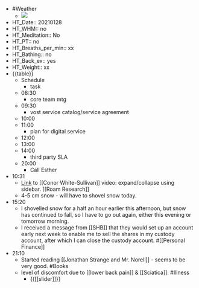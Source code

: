 - #Weather
    - ![](https://firebasestorage.googleapis.com/v0/b/firescript-577a2.appspot.com/o/imgs%2Fapp%2FDavidsroam%2FhMr2R0JMYr.png?alt=media&token=16eb088c-a134-4edb-b116-cf5f4130391d)
- HT_Date:: 20210128
- HT_WHM:: no 
- HT_Meditation:: No 
- HT_PT:: no
- HT_Breaths_per_min:: xx 
- HT_Bathing:: no 
- HT_Back_ex:: yes
- HT_Weight:: xx
- {{table}} 
    - Schedule 
        - task
    - 08:30
        - core team mtg
    - 09:30
        - vost service catalog/service agreement
    - 10:00 
    - 11:00 
        - plan for digital service
    - 12:00
    - 13:00
    - 14:00 
        - third party SLA
    - 20:00
        - Call Esther
- 10:31
    - [Link](https://www.loom.com/share/f5c52cd86ce748f58c1b6bcc5d90c901) to [[Conor White-Sullivan]] video: expand/collapse using sidebar. [[Roam Research]]
    - 4-5 cm snow - will have to shovel snow today.
- 15:20
    - I shovelled snow for a half an hour earlier this afternoon, but snow has continued to fall, so I have to go out again, either this evening or tomorrow morning.
    - I received a message from [[SHB]] that they would set up an account early next week to enable me to sell the shares in my custody account, after which I can close the custody account. #[[Personal Finance]]
- 21:10
    - Started reading [[Jonathan Strange and Mr. Norell]] - seems to be very good. #Books
    - level of discomfort due to [[lower back pain]] & [[Sciatica]]: #Illness
        - {{[[slider]]}}
